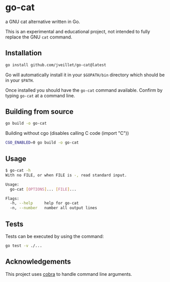 # go-cat

a GNU cat alternative written in Go.

This is an experimental and educational project, not intended to fully replace the GNU `cat` command.

## Installation

```sh
go install github.com/jveillet/go-cat@latest
```

Go will automatically install it in your `$GOPATH/bin` directory which should be in your `$PATH`.

Once installed you should have the `go-cat` command available. Confirm by typing `go-cat` at a command line.

## Building from source

```sh
go build -o go-cat
```

Building without cgo (disables calling C code (import "C"))

```sh
CGO_ENABLED=0 go build -o go-cat
```

## Usage

```sh
$ go-cat -h
With no FILE, or when FILE is -, read standard input.

Usage:
  go-cat [OPTIONS]... [FILE]...

Flags:
  -h, --help     help for go-cat
  -n, --number   number all output lines
```

## Tests

Tests can be executed by using the command:

```sh
go test -v ./...
```

## Acknowledgements

This project uses [cobra](https://github.com/spf13/cobra/) to handle command line arguments.
